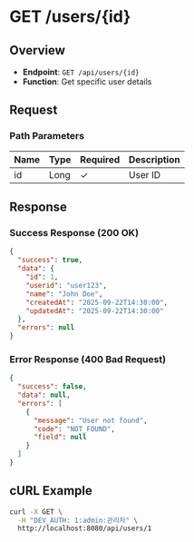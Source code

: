 # GET /users/{id}

## Overview
- **Endpoint**: `GET /api/users/{id}`
- **Function**: Get specific user details

## Request
### Path Parameters
| Name | Type | Required | Description |
|------|------|----------|-------------|
| id | Long | ✓ | User ID |

## Response
### Success Response (200 OK)
```json
{
  "success": true,
  "data": {
    "id": 1,
    "userid": "user123",
    "name": "John Doe",
    "createdAt": "2025-09-22T14:30:00",
    "updatedAt": "2025-09-22T14:30:00"
  },
  "errors": null
}
```

### Error Response (400 Bad Request)
```json
{
  "success": false,
  "data": null,
  "errors": [
    {
      "message": "User not found",
      "code": "NOT_FOUND",
      "field": null
    }
  ]
}
```

## cURL Example
```bash
curl -X GET \
  -H "DEV_AUTH: 1:admin:관리자" \
  http://localhost:8080/api/users/1
```
